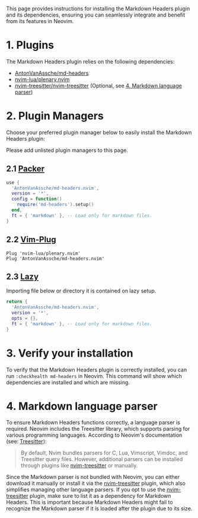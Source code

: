 This page provides instructions for installing the Markdown Headers plugin and
its dependencies, ensuring you can seamlessly integrate and benefit from its
features in Neovim.

# 1. Plugins

The Markdown Headers plugin relies on the following dependencies:

- [AntonVanAssche/md-headers](https://github.com/AntonVanAssche/md-headers.nvim)
- [nvim-lua/plenary.nvim](https://github.com/nvim-lua/plenary.nvim)
- [nvim-treesitter/nvim-treesitter](https://github.com/nvim-treesitter/nvim-treesitter)
  (Optional, see [4. Markdown language parser](#4-markdown-language-parser))

# 2. Plugin Managers

Choose your preferred plugin manager below to easily install the Markdown
Headers plugin:

Please add unlisted plugin managers to this page.

## 2.1 [Packer](https://github.com/wbthomason/packer.nvim)

```lua
use {
  'AntonVanAssche/md-headers.nvim',
  version = '*',
  config = function()
    require('md-headers').setup()
  end,
  ft = { 'markdown' }, -- Load only for markdown files.
}
```

## 2.2 [Vim-Plug](https://github.com/junegunn/vim-plug)

```vim
Plug 'nvim-lua/plenary.nvim'
Plug 'AntonVanAssche/md-headers.nvim'
```

## 2.3 [Lazy](https://github.com/folke/lazy.nvim)

Importing file below or directory it is contained on lazy setup.

```lua
return {
  'AntonVanAssche/md-headers.nvim',
  version = '*',
  opts = {},
  ft = { 'markdown' }, -- Load only for markdown files.
}
```

# 3. Verify your installation

To verify that the Markdown Headers plugin is correctly installed, you can run
`:checkhealth md-headers` in Neovim. This command will show which dependencies
are installed and which are missing.

# 4. Markdown language parser

To ensure Markdown Headers functions correctly, a language parser is required.
Neovim includes the Treesitter library, which supports parsing for various
programming languages. According to Neovim's documentation (see:
[Treesitter](https://neovim.io/doc/user/treesitter.html#_parser-files)):

> By default, Nvim bundles parsers for C, Lua, Vimscript, Vimdoc, and
Treesitter query files. However, additional parsers can be installed through
plugins like [nvim-treesitter](https://github.com/nvim-treesitter/nvim-treesitter)
or manually.

Since the Markdown parser is not bundled with Neovim, you can either download
it manually or install it via the [nvim-treesitter](https://github.com/nvim-treesitter/nvim-treesitter) plugin,
which also simplifies managing other language parsers. If you opt to use the
[nvim-treesitter](https://github.com/nvim-treesitter/nvim-treesitter) plugin,
make sure to list it as a dependency for Markdown Headers. This is important
because Markdown Headers might fail to recognize the Markdown parser if it is
loaded after the plugin due to its size.
